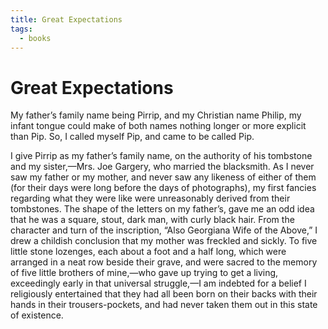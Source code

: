 ```yaml
---
title: Great Expectations
tags:
  - books
---
```


# Great Expectations

My father’s family name being Pirrip, and my Christian name Philip, my infant tongue could make of both names nothing longer or more explicit than Pip. So, I called myself Pip, and came to be called Pip.

I give Pirrip as my father’s family name, on the authority of his tombstone and my sister,—Mrs. Joe Gargery, who married the blacksmith. As I never saw my father or my mother, and never saw any likeness of either of them (for their days were long before the days of photographs), my first fancies regarding what they were like were unreasonably derived from their tombstones. The shape of the letters on my father’s, gave me an odd idea that he was a square, stout, dark man, with curly black hair. From the character and turn of the inscription, “Also Georgiana Wife of the Above,” I drew a childish conclusion that my mother was freckled and sickly. To five little stone lozenges, each about a foot and a half long, which were arranged in a neat row beside their grave, and were sacred to the memory of five little brothers of mine,—who gave up trying to get a living, exceedingly early in that universal struggle,—I am indebted for a belief I religiously entertained that they had all been born on their backs with their hands in their trousers-pockets, and had never taken them out in this state of existence.
